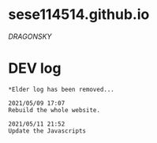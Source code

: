 # sese114514.github.io
*DRAGONSKY*

# DEV log
```
*Elder log has been removed...

2021/05/09 17:07
Rebuild the whole website.

2021/05/11 21:52
Update the Javascripts
```
